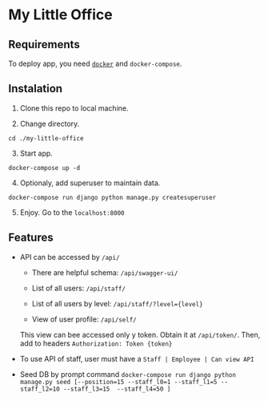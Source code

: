 # My Little Office

## Requirements

To deploy app, you need [`docker`](https://docs.docker.com/engine/install/) and `docker-compose`.

## Instalation

1. Clone this repo to local machine.

2. Change directory.

`cd ./my-little-office`

3. Start app.

`docker-compose up -d`

4. Optionaly, add superuser to maintain data.

`docker-compose run django python manage.py createsuperuser`

5. Enjoy. Go to the `localhost:8000`

## Features

* API can be accessed by `/api/`

    * There are helpful schema: `/api/swagger-ui/`

    * List of all users: `/api/staff/`

    * List of all users by level: `/api/staff/?level={level}`

    * View of user profile: `/api/self/`

    This view can bee accessed only y token. Obtain it at `/api/token/`. Then, add to headers `Authorization: Token {token}`

* To use API of staff, user must have a `Staff | Employee | Can view API`

* Seed DB by prompt command `docker-compose run django python manage.py seed [--position=15 --staff_l0=1 --staff_l1=5 --staff_l2=10 --staff_l3=15  --staff_l4=50 ]`


